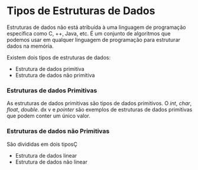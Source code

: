 # Tipos de Estruturas de Dados

Estruturas de dados não está atribuída à uma linguagem de programação específica como C, ++, Java, etc. É um conjunto de algoritmos que podemos usar em qualquer linguagem de programação para estruturar dados na memória.

Existem dois tipos de estruturas de dados:

- Estrutura de dados primitiva
- Estrutura de dados não primitiva

### Estruturas de dados Primitivas

As estruturas de dados primitivas são tipos de dados primitivos. O _int_, _char_, _float_, _double_.  dx v e _pointer_ são exemplos de estruturas de dados primitivas que podem conter um único valor.


### Estruturas de dados não Primitivas

São divididas em dois tiposÇ

- Estrutura de dados linear
- Estrutura de dados não linear